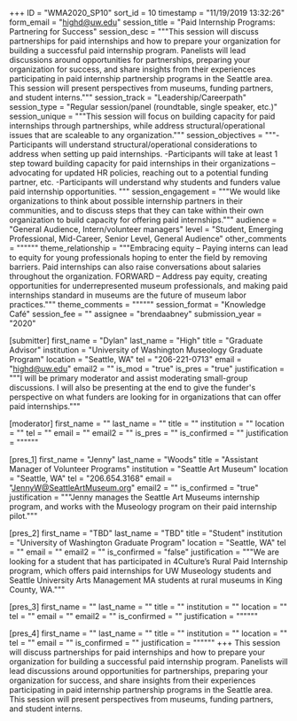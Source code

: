+++
ID = "WMA2020_SP10"
sort_id = 10
timestamp = "11/19/2019 13:32:26"
form_email = "highd@uw.edu"
session_title = "Paid Internship Programs: Partnering for Success"
session_desc = """This session will discuss partnerships for paid internships and how to prepare your organization for building a successful paid internship program. Panelists will lead discussions around opportunities for partnerships, preparing your organization for success, and share insights from their experiences participating in paid internship partnership programs in the Seattle area. This session will present perspectives from museums, funding partners, and student interns."""
session_track = "Leadership/Careerpath"
session_type = "Regular session/panel (roundtable, single speaker, etc.)"
session_unique = """This session will focus on building capacity for paid internships through partnerships, while address structural/operational issues that are scaleable to any organization."""
session_objectives = """-Participants will understand structural/operational considerations to address when setting up paid internships.
-Participants will take at least 1 step toward building capacity for paid internships in their organizations – advocating for updated HR policies, reaching out to a potential funding partner, etc.
-Participants will understand why students and funders value paid internship opportunities. """
session_engagement = """We would like organizations to think about possible internship partners in their communities, and to discuss steps that they can take within their own organization to build capacity for offering paid internships."""
audience = "General Audience, Intern/volunteer managers"
level = "Student, Emerging Professional, Mid-Career, Senior Level, General Audience"
other_comments = """"""
theme_relationship = """Embracing equity – Paying interns can lead to equity for young professionals hoping to enter the field by removing barriers. Paid internships can also raise conversations about salaries throughout the organization.
FORWARD – Address pay equity, creating opportunities for underrepresented museum professionals, and making paid internships standard in museums are the future of museum labor practices."""
theme_comments = """"""
session_format = "Knowledge Café"
session_fee = ""
assignee = "brendaabney"
submission_year = "2020"

[submitter]
first_name = "Dylan"
last_name = "High"
title = "Graduate Advisor"
institution = "University of Washington Museology Graduate Program"
location = "Seattle, WA"
tel = "206-221-0713"
email = "highd@uw.edu"
email2 = ""
is_mod = "true"
is_pres = "true"
justification = """I will be primary moderator and assist moderating small-group discussions. I will also be presenting at the end to give the funder's perspective on what funders are looking for in organizations that can offer paid internships."""

[moderator]
first_name = ""
last_name = ""
title = ""
institution = ""
location = ""
tel = ""
email = ""
email2 = ""
is_pres = ""
is_confirmed = ""
justification = """"""

[pres_1]
first_name = "Jenny"
last_name = "Woods"
title = "Assistant Manager of Volunteer Programs"
institution = "Seattle Art Museum"
location = "Seattle, WA"
tel = "206.654.3168"
email = "JennyW@SeattleArtMuseum.org"
email2 = ""
is_confirmed = "true"
justification = """Jenny manages the Seattle Art Museums internship program, and works with the Museology program on their paid internship pilot."""

[pres_2]
first_name = "TBD"
last_name = "TBD"
title = "Student"
institution = "University of Washington Graduate Program"
location = "Seattle, WA"
tel = ""
email = ""
email2 = ""
is_confirmed = "false"
justification = """We are looking for a student that has participated in 4Culture’s Rural Paid Internship program, which offers paid internships for UW Museology students and Seattle University Arts Management MA students at rural museums in King County, WA."""

[pres_3]
first_name = ""
last_name = ""
title = ""
institution = ""
location = ""
tel = ""
email = ""
email2 = ""
is_confirmed = ""
justification = """"""

[pres_4]
first_name = ""
last_name = ""
title = ""
institution = ""
location = ""
tel = ""
email = ""
is_confirmed = ""
justification = """"""
+++
This session will discuss partnerships for paid internships and how to prepare your organization for building a successful paid internship program. Panelists will lead discussions around opportunities for partnerships, preparing your organization for success, and share insights from their experiences participating in paid internship partnership programs in the Seattle area. This session will present perspectives from museums, funding partners, and student interns.
